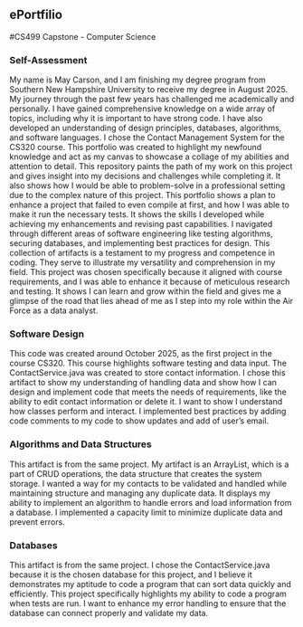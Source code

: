 ## ePortfilio

#CS499 Capstone - Computer Science

### Self-Assessment 
My name is May Carson, and I am finishing my degree program from Southern New Hampshire University to receive my degree in August 2025. My journey through the past few years has challenged me academically and personally. I have gained comprehensive knowledge on a wide array of topics, including why it is important to have strong code. I have also developed an understanding of design principles, databases, algorithms, and software languages. I chose the Contact Management System for the CS320 course.
This portfolio was created to highlight my newfound knowledge and act as my canvas to showcase a collage of my abilities and attention to detail. This repository paints the path of my work on this project and gives insight into my decisions and challenges while completing it. It also shows how I would be able to problem-solve in a professional setting due to the complex nature of this project. 
This portfolio shows a plan to enhance a project that failed to even compile at first, and how I was able to make it run the necessary tests. It shows the skills I developed while achieving my enhancements and revising past capabilities. I navigated through different areas of software engineering like testing algorithms, securing databases, and implementing best practices for design.
This collection of artifacts is a testament to my progress and competence in coding. They serve to illustrate my versatility and comprehension in my field. This project was chosen specifically because it aligned with course requirements, and I was able to enhance it because of meticulous research and testing. It shows I can learn and grow within the field and gives me a glimpse of the road that lies ahead of me as I step into my role within the Air Force as a data analyst. 

### Software Design
This code was created around October 2025, as the first project in the course CS320. This course highlights software testing and data input. The ContactService.java was created to store contact information. I chose this artifact to show my understanding of handling data and show how I can design and implement code that meets the needs of requirements, like the ability to edit contact information or delete it. I want to show I understand how classes perform and interact. I implemented best practices by adding code comments to my code to show updates and add of user’s email.
### Algorithms and Data Structures
This artifact is from the same project. My artifact is an ArrayList, which is a part of CRUD operations, the data structure that creates the system storage. I wanted a way for my contacts to be validated and handled while maintaining structure and managing any duplicate data. It displays my ability to implement an algorithm to handle errors and load information from a database. I implemented a capacity limit to minimize duplicate data and prevent errors.

### Databases
This artifact is from the same project. I chose the ContactService.java because it is the chosen database for this project, and I believe it demonstrates my aptitude to code a program that can sort data quickly and efficiently. This project specifically highlights my ability to code a program when tests are run. I want to enhance my error handling to ensure that the database can connect properly and validate my data.



